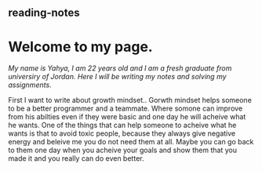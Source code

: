 ## reading-notes

# **Welcome to my page**.

_My name is Yahya, I am 22 years old and I am a fresh graduate from universiry of Jordan. Here I will be writing my notes and solving my assignments_.

First I want to write about growth mindset..
 Gorwth mindset helps someone to be a better programmer and a teammate. Where somone can improve from his abilties even if they were basic and one day he will acheive what he wants. One of the things that can help someone to acheive what he wants is that to avoid toxic people, because they always give negative energy and beleive me you do not need them at all. Maybe you can go back to them one day when you acheive your goals and show them that you made it and you really can do even better. 



